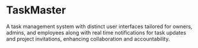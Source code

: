 # TaskMaster
A task management system with distinct user interfaces tailored for owners, admins, and employees along with real time notifications for task updates and project invitations, enhancing collaboration and accountability.
